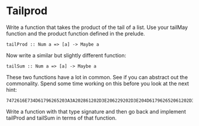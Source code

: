 # Tailprod

Write a function that takes the product of the tail of a list.  Use your
tailMay function and the product function defined in the prelude.

    tailProd :: Num a => [a] -> Maybe a

Now write a similar but slightly different function:

    tailSum :: Num a => [a] -> Maybe a

These two functions have a lot in common.  See if you can abstract out the
commonality.  Spend some time working on this before you look at the next
hint:

    7472616E734D61796265203A3A202861202D3E206229202D3E204D617962652061202D3E204D617962652062

Write a function with that type signature and then go back and implement
tailProd and tailSum in terms of that function.

